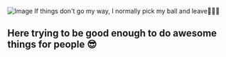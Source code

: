 ![Image](https://www.poynter.org/wp-content/uploads/2019/12/shutterstock_1210372216.jpg)
If things don't go my way, I normally pick my ball and leave🤣🤣🤣
## Here trying to be good enough to do awesome things for people 😎 

<!--
**jimaid/jimaid** is a ✨ _special_ ✨ repository because its `README.md` (this file) appears on your GitHub profile.

Here are some ideas to get you started:

- 🔭 I’m currently working on ...
- 🌱 I’m currently learning ...
- 👯 I’m looking to collaborate on ...
- 🤔 I’m looking for help with ...
- 💬 Ask me about ...
- 📫 How to reach me: ...
- 😄 Pronouns: ...
- ⚡ Fun fact: ...
-->
